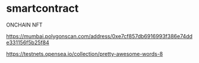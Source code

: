 # smartcontract
ONCHAIN NFT

https://mumbai.polygonscan.com/address/0xe7cf857db6916993f386e74dde331156f5b25f84


https://testnets.opensea.io/collection/pretty-awesome-words-8
